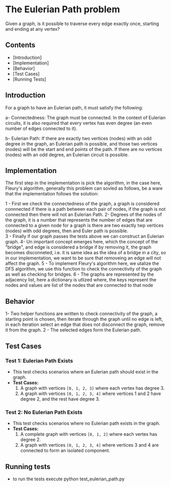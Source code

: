 # The Eulerian Path problem 

Given a graph, is it possible to traverse every edge exactly once, starting and ending at any vertex?

## Contents

- [Introduction]
- [Implementation]
- [Behavior]
- [Test Cases]
- [Running Tests]

## Introduction

For a graph to have an Eulerian path, it must satisfy the following: 

a- Connectedness: The graph must be connected. In the context of Eulerian circuits, it is also required that every vertex has even degree (an even number of edges connected to it).

b- Eulerian Path: If there are exactly two vertices (nodes) with an odd degree in the graph, an Eulerian path is possible, and those two vertices (nodes) will be the start and end points of the path. If there are no vertices (nodes) with an odd degree, an Eulerian circuit is possible.

## Implementation

The first step in the implementation is pick the algorithm, in the case here, Fleury's algorithm, generally this problem can sovled as follows, be a ware that the implementation follows the solution: 

1 - First we check the connectedness of the graph, a graph is considered connnected if there is a path between each pair of nodes, if the graph is not connected then there will not an Eulerian Path. 
2- Degrees of the nodes of the graph, it is a number that represents the number of edges that are connected to a given node for a graph is there are two exactly twp vertices (nodes) with odd degrees, then and Euler path is possible.  
3 - Finally if our graph passes the tests above we can construct an Eulerian graph. 
4- Un important concept emerges here, which the concept of the "bridge", and edge is considered a bridge if by removing it, the graph becomes disconneted, i.e. it is same idea as the idea of a bridge in a city, so in our implementation, we want to be sure that removeing an edge will not affect the graph. 
5 - To implement Fleury's algorithm here, we utalize the DFS algorithm, we use this function to check the connectivity of the graph as well as checking for bridges. 
6 - The graphs are represented by the adjacency list, here a dictionary is utlized where, the keys represent the nodes and values are list of the nodes that are connected to that node 

## Behavior

1- Two helper functions are written to check connectivity of the graph, a starting point is chosen, then iterate through the graph until no edge is left, in each iteration select an edge that does not disconnect the graph, remove it from the graph.
2 - The selected edges form the Eulerian path.  

## Test Cases
### Test 1: Eulerian Path Exists
- This test checks scenarios where an Eulerian path should exist in the graph.
- **Test Cases:**
  1. A graph with vertices `[0, 1, 2, 3]` where each vertex has degree 3.
  2. A graph with vertices `[0, 1, 2, 3, 4]` where vertices 1 and 2 have degree 2, and the rest have degree 3.

### Test 2: No Eulerian Path Exists
- This test checks scenarios where no Eulerian path exists in the graph.
- **Test Cases:**
  1. A complete graph with vertices `[0, 1, 2]` where each vertex has degree 2.
  2. A graph with vertices `[0, 1, 2, 3, 4]` where vertices 3 and 4 are connected to form an isolated component.

## Running tests
- to run the tests execute python test_eulerian_path.py 